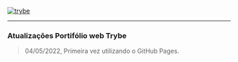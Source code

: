[![trybe](https://user-images.githubusercontent.com/39223055/166244050-f627f53c-8214-4c1f-b8b3-a010c8d97af5.png)](https://www.betrybe.com)

**************************************************************

### Atualizações Portifólio web Trybe

> 04/05/2022, Primeira vez utilizando o GitHub Pages.